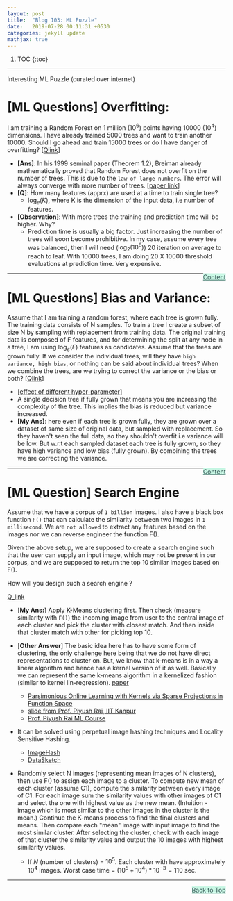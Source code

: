 ```yaml
---
layout: post
title:  "Blog 103: ML Puzzle"
date:   2019-07-28 00:11:31 +0530
categories: jekyll update
mathjax: true
---
```


1. TOC
{:toc}
---

Interesting ML Puzzle (curated over internet)

# [ML Questions] Overfitting: 

I am training a Random Forest on 1 million ($10^6$) points having 10000 ($10^4$) dimensions. I have already trained 5000 trees and want to train another 10000. Should I go ahead and train 15000 trees or do I have danger of overfitting? [[Qlink](https://www.linkedin.com/feed/update/urn:li:activity:6498386172857933824/)]

- **[Ans]**: In his 1999 seminal paper (Theorem 1.2), Breiman already mathematically proved that Random Forest does not overfit on the number of trees. This is due to the `law of large numbers`. The error will always converge with more number of trees. [[paper link](https://www.stat.berkeley.edu/~breiman/random-forests.pdf)]
- **[Q]**:  How many features (apprx) are used at a time to train single tree? 
  - $\log_e(K)$, where K is the dimension of the input data, i.e number of features.
- **[Observation]**: With more trees the training and prediction time will be higher. Why?
  - Prediction time is usually a big factor. Just increasing the number of trees will  soon become prohibitive. In my case, assume every tree was balanced, then I will need ($\log_2(10^6)$) 20 iteration on average to reach to leaf. With 10000 trees, I am doing 20 X 10000 threshold evaluations at prediction time. Very expensive.

<a href="#Top" style="color:#2F4F4F;background-color: #c8f7e4;float: right;">Content</a>

----

# [ML Questions] Bias and Variance: 

Assume that I am training a random forest, where each tree is grown fully. The training data consists of N samples. To train a tree I create a subset of size N by sampling with replacement from training data.
The original training data is composed of F features, and for determining the split at any node in a tree, I am using $\log_e(F)$ features as candidates.
Assume that the trees are grown fully.
If we consider the individual trees, will they have `high variance, high bias`, or nothing can be said about individual trees?
When we combine the trees, are we trying to correct the variance or the bias or both? [[Qlink](https://www.linkedin.com/feed/update/urn:li:activity:6497416642216198144/)]

- [[effect of different hyper-parameter](https://towardsdatascience.com/random-forests-and-the-bias-variance-tradeoff-3b77fee339b4)]
-  A single decision tree if fully grown that means you are increasing the complexity of the tree. This implies the bias is reduced but variance increased.
- **[My Ans]**: here even if each tree is grown fully, they are grown over a dataset of same size of original data, but sampled with replacement. So they haven't seen the full data, so they shouldn't overfit i.e variance will be low. But w.r.t each sampled dataset each tree is fully grown, so they have high variance and low bias (fully grown). By combining the trees we are correcting the variance. 

<a href="#Top" style="color:#2F4F4F;background-color: #c8f7e4;float: right;">Content</a>

----


# [ML Question] Search Engine

Assume that we have a corpus of `1 billion` images. I also have a black box function `F()` that can calculate the similarity between two images in `1 millisecond`. We are `not allowed` to extract any features based on the images nor we can reverse engineer the function F().

Given the above setup, we are supposed to create a search engine such that the user can supply an input image, which may not be present in our corpus, and we are supposed to return the top 10 similar images based on F().

How will you design such a search engine ?

[Q_link](https://www.linkedin.com/posts/arahul_mlquestion-similarityfunction-ml-activity-6564546445360361472-r1YS)

- [**My Ans:**] Apply K-Means clustering first. Then check (measure similarity with `F()`) the incoming image from user to the central image of each cluster and pick the cluster with closest match. And then inside that cluster match with other for picking top 10.
- [**Other Answer**] The basic idea here has to have some form of clustering, the only challenge here being that we do not have direct representations to cluster on. But, we know that k-means is in a way a linear algorithm and hence has a kernel version of it as well. Basically we can represent the same k-means algorithm in a kernelized fashion (similar to kernel lin-regression). [paper](https://dl.acm.org/citation.cfm?id=1014118)
  - [Parsimonious Online Learning with Kernels via Sparse Projections in Function Space](https://arxiv.org/abs/1612.04111)
  - [slide from Prof. Piyush Rai, IIT Kanpur](https://cse.iitk.ac.in/users/piyush/courses/ml_autumn16/771A_lec10_slides.pdf)
  - [Prof. Piyush Rai ML Course](https://www.cse.iitk.ac.in/users/piyush/courses/ml_autumn16/ML.html)

- It can be solved using perpetual image hashing techniques and Locality Sensitive Hashing. 
  - [ImageHash](https://github.com/JohannesBuchner/imagehash)
  - [DataSketch](https://github.com/ekzhu/datasketch)

- Randomly select N images (representing mean images of N clusters), then use F() to assign each image to a cluster. 
To compute new mean of each cluster (assume C1), compute the similarity between every image of C1. For each image sum the similarity values with other images of C1 and select the one with highest value as the new mean. (Intuition - image which is most similar to the other images in the cluster is the mean.)
Continue the K-means process to find the final clusters and means. 
Then compare each "mean" image with input image to find the most similar cluster. After selecting the cluster, check with each image of that cluster the similarity value and output the 10 images with highest similarity values.
  - If $N$ (number of clusters) = $10^5$.
Each cluster with have approximately $10^4$ images.
Worst case time = $(10^5 + 10^4) * 10^{-3} = 110$ sec. 

----

<a href="#Top" style="color:#2F4F4F;background-color: #c8f7e4;float: right;">Back to Top</a>